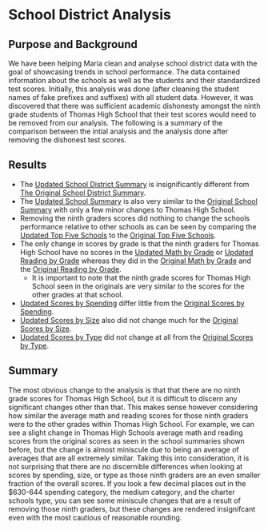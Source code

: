 # School District Analysis
## Purpose and Background
We have been helping Maria clean and analyse school district data with the goal of showcasing trends in school performance. The data contained information about the schools as well as the students and their standardized test scores. Initially, this analysis was done (after cleaning the student names of fake prefixes and suffixes) with all student data. However, it was discovered that there was sufficient academic dishonesty amongst the ninth grade students of Thomas High School that their test scores would need to be removed from our analysis. The following is a summary of the comparison between the intial analysis and the analysis done after removing the dishonest test scores. 
## Results
* The [Updated School District Summary](https://github.com/MDaily7/School_District_Analysis/blob/main/Resources/Challenge_District_Summary.png) is insignificantly different from [The Original School District Summary](https://github.com/MDaily7/School_District_Analysis/blob/main/Resources/Module_District_Summary.PNG).
* The [Updated School Summary](https://github.com/MDaily7/School_District_Analysis/blob/main/Resources/Challenge_School_Summary.png) is also very similar to the [Original School Summary](https://github.com/MDaily7/School_District_Analysis/blob/main/Resources/Module_School_Summary.png) with only a few minor changes to Thomas High School. 
* Removing the ninth graders scores did nothing to change the schools performance relative to other schools as can be seen by comparing the [Updated Top Five Schools](https://github.com/MDaily7/School_District_Analysis/blob/main/Resources/Challenge_TopFive.png) to the [Original Top Five Schools](https://github.com/MDaily7/School_District_Analysis/blob/main/Resources/Module_TopFive.png).
* The only change in scores by grade is that the ninth graders for Thomas High School have no scores in the [Updated Math by Grade](https://github.com/MDaily7/School_District_Analysis/blob/main/Resources/Challenge_ByGradeMath.png) or [Updated Reading by Grade](https://github.com/MDaily7/School_District_Analysis/blob/main/Resources/Challenge_ByGradeReading.png) whereas they did in the [Original Math by Grade](https://github.com/MDaily7/School_District_Analysis/blob/main/Resources/Module_ByGradeMath.png) and the [Original Reading by Grade](https://github.com/MDaily7/School_District_Analysis/blob/main/Resources/Module_ByGradeReading.png). 
   * It is important to note that the ninth grade scores for Thomas High School seen in the originals are very similar to the scores for the other grades at that school. 
* [Updated Scores by Spending](https://github.com/MDaily7/School_District_Analysis/blob/main/Resources/Challenge_BySpending.png) differ little from the [Original Scores by Spending](https://github.com/MDaily7/School_District_Analysis/blob/main/Resources/Module_BySpending.png).
* [Updated Scores by Size](https://github.com/MDaily7/School_District_Analysis/blob/main/Resources/Challenge_BySize.png) also did not change much for the [Original Scores by Size](https://github.com/MDaily7/School_District_Analysis/blob/main/Resources/Module_BySize.png). 
* [Updated Scores by Type](https://github.com/MDaily7/School_District_Analysis/blob/main/Resources/Challenge_ByType.png) did not change at all from the [Original Scores by Type](https://github.com/MDaily7/School_District_Analysis/blob/main/Resources/Module_ByType.png).
## Summary
The most obvious change to the analysis is that that there are no ninth grade scores for Thomas High School, but it is difficult to discern any significant changes other than that. This makes sense however considering how similar the average math and reading scores for those ninth graders were to the other grades within Thomas High School. For example, we can see a slight change in Thomas High Schools average math and reading scores from the original scores as seen in the school summaries shown before, but the change is almost miniscule due to being an average of averages that are all extremely similar. Taking this into consideration, it is not surprising that there are no discernible differences when looking at scores by spending, size, or type as those ninth graders are an even smaller fraction of the overall scores. If you look a few decimal places out in the $630-644 spending category, the medium category, and the charter schools type, you can see some miniscule changes that are a result of removing those ninth graders, but these changes are rendered insignifcant even with the most cautious of reasonable rounding. 
